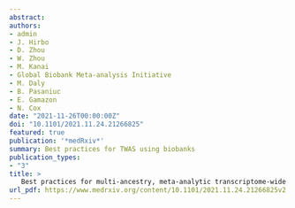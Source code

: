 ```yaml
---
abstract:
authors:
- admin
- J. Hirbo
- D. Zhou
- W. Zhou
- M. Kanai
- Global Biobank Meta-analysis Initiative
- M. Daly
- B. Pasaniuc
- E. Gamazon
- N. Cox
date: "2021-11-26T00:00:00Z"
doi: "10.1101/2021.11.24.21266825"
featured: true
publication: '*medRxiv*'
summary: Best practices for TWAS using biobanks 
publication_types:
- "3"
title: >
   Best practices for multi-ancestry, meta-analytic transcriptome-wide association studies: lessons from the Global Biobank Meta-analysis Initiative
url_pdf: https://www.medrxiv.org/content/10.1101/2021.11.24.21266825v2.full.pdf
---
```

